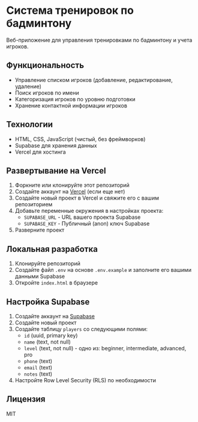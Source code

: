 # Система тренировок по бадминтону

Веб-приложение для управления тренировками по бадминтону и учета игроков.

## Функциональность

- Управление списком игроков (добавление, редактирование, удаление)
- Поиск игроков по имени
- Категоризация игроков по уровню подготовки
- Хранение контактной информации игроков

## Технологии

- HTML, CSS, JavaScript (чистый, без фреймворков)
- Supabase для хранения данных
- Vercel для хостинга

## Развертывание на Vercel

1. Форкните или клонируйте этот репозиторий
2. Создайте аккаунт на [Vercel](https://vercel.com) (если еще нет)
3. Создайте новый проект в Vercel и свяжите его с вашим репозиторием
4. Добавьте переменные окружения в настройках проекта:
   - `SUPABASE_URL` - URL вашего проекта Supabase
   - `SUPABASE_KEY` - Публичный (anon) ключ Supabase
5. Разверните проект

## Локальная разработка

1. Клонируйте репозиторий
2. Создайте файл `.env` на основе `.env.example` и заполните его вашими данными Supabase
3. Откройте `index.html` в браузере

## Настройка Supabase

1. Создайте аккаунт на [Supabase](https://supabase.com)
2. Создайте новый проект
3. Создайте таблицу `players` со следующими полями:
   - `id` (uuid, primary key)
   - `name` (text, not null)
   - `level` (text, not null) - одно из: beginner, intermediate, advanced, pro
   - `phone` (text)
   - `email` (text)
   - `notes` (text)
4. Настройте Row Level Security (RLS) по необходимости

## Лицензия

MIT
